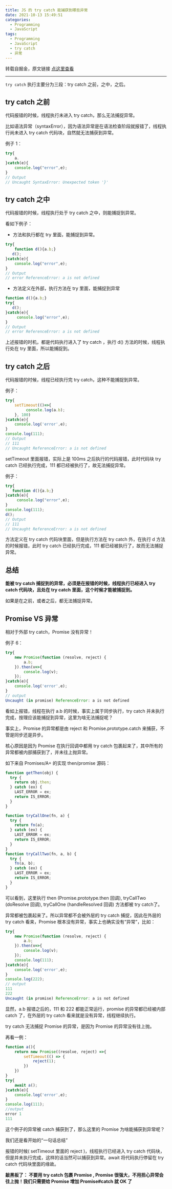 ```yaml
---
title: JS 的 try catch 能捕获到哪些异常
date: 2021-10-13 15:49:51
categories: 
  - Programming
  - JavaScript
tags: 
  - Programming
  - JavaScript
  - try catch
  - 异常
---
```


转载自掘金，原文链接 [点这里查看](https://juejin.cn/post/6844904143891464200)

---
`try catch` 执行主要分为三段：try catch 之前，之中，之后。

## try catch 之前

代码报错的时候，线程执行未进入 try catch，那么无法捕捉异常。

比如语法异常（syntaxError），因为语法异常是在语法检查阶段就报错了，线程执行尚未进入 try catch 代码块，自然就无法捕获到异常。

<!-- more -->

例子 1：

```js
try{
    a.
}catch(e){
    console.log("error",e);
}
// Output
// Uncaught SyntaxError: Unexpected token '}'
```

## try catch 之中

代码报错的时候，线程执行处于 try catch 之中，则能捕捉到异常。

看如下例子：

- 方法和执行都在 try 里面，能捕捉到异常。

```js
try{
    function d(){a.b;}
   d();
}catch(e){
    console.log("error",e);
}
// Output
// error ReferenceError: a is not defined
```

- 方法定义在外部，执行方法在 try 里面，能捕捉到异常

```js
function d(){a.b;}
try{
   d();
}catch(e){
     console.log("error",e);
}
// Output
// error ReferenceError: a is not defined
```

上述报错的时机，都是代码执行进入了 try catch ，执行 d() 方法的时候，线程执行处在 try 里面，所以能捕捉到。

## try catch 之后

代码报错的时候，线程已经执行完 try catch，这种不能捕捉到异常。

例子：

```js
try{
    setTimeout(()=>{
         console.log(a.b);  
    }, 100)
}catch(e){
    console.log('error',e);
}
console.log(111);
// Output
// 111
// Uncaught ReferenceError: a is not defined
```

setTimeout 里面报错，实际上是 100ms 之后执行的代码报错，此时代码块 try catch 已经执行完成，111 都已经被执行了，故无法捕捉异常。

例子：

```js
try{
   function d(){a.b;}
}catch(e){
     console.log("error",e);
}
console.log(111);
d();
// Output
// 111
// Uncaught ReferenceError: a is not defined
```

方法定义在 try catch 代码块里面，但是执行方法在 try catch 外，在执行 d 方法的时候报错，此时 try catch 已经执行完成，111 都已经被执行了，故而无法捕捉异常。

## 总结

**能被 try catch 捕捉到的异常，必须是在报错的时候，线程执行已经进入 try catch 代码块，且处在 try catch 里面，这个时候才能被捕捉到。**

如果是在之前，或者之后，都无法捕捉异常。

## Promise VS 异常

相对于外部 try catch，Promise 没有异常！

例子 6：

```js
try{
    new Promise(function (resolve, reject) {
        a.b;
    }).then(v=>{
        console.log(v);
    });
}catch(e){
    console.log('error',e);
}
// output
Uncaught (in promise) ReferenceError: a is not defined
```

看如上报错，线程在执行 a.b 的时候，事实上属于同步执行，try catch 并未执行完成，按理应该能捕捉到异常，这里为啥无法捕捉呢？

事实上，Promise 的异常都是由 reject 和 Promise.prototype.catch 来捕获，不管是同步还是异步。

核心原因是因为 Promise 在执行回调中都用 try catch 包裹起来了，其中所有的异常都被内部捕获到了，并未往上抛异常。

如下来自 Promises/A+ 的实现 then/promise 源码：

```js
function getThen(obj) {
  try {
    return obj.then;
  } catch (ex) {
    LAST_ERROR = ex;
    return IS_ERROR;
  }
}

function tryCallOne(fn, a) {
  try {
    return fn(a);
  } catch (ex) {
    LAST_ERROR = ex;
    return IS_ERROR;
  }
}
function tryCallTwo(fn, a, b) {
  try {
    fn(a, b);
  } catch (ex) {
    LAST_ERROR = ex;
    return IS_ERROR;
  }
}
```

可以看到，这里执行 then (Promise.prototype.then 回调), tryCallTwo (doResolve 回调), tryCallOne (handleResolved 回调) 方法都被 try catch了。

异常都被包裹起来了。所以异常都不会被外层的 try catch 捕捉，因此在外层的 try catch 看来，Promise 根本没有异常，事实上也确实没有“异常”，比如：

```js
try{
    new Promise(function (resolve, reject) {
        a.b;
    }).then(v=>{
        console.log(v);
    });
    console.log(111);
}catch(e){
    console.log('error',e);
}
console.log(222);
// output
111
222
Uncaught (in promise) ReferenceError: a is not defined
```

显然，a.b 报错之后的，111 和 222 都能正常运行，promise 的异常都已经被内部 catch 了，在外层的 try catch 看来就是没有异常，线程继续执行。

try catch 无法捕捉 Promise 的异常，是因为 Promise 的异常没有往上抛。

再看一例：

```js
function a(){
    return new Promise((resolve, reject) =>{
        setTimeout(() => {
            reject(1);
        })
    })
}
try{
    await a();
}catch(e){
    console.log('error',e);
}
console.log(111);
//output
error 1
111
```

这个例子的异常被 catch 捕获到了，那么这里的 Promise 为啥能捕获到异常呢？

我们还是看开始的“一句话总结”

报错的时候( setTimeout 里面的 reject )，线程执行已经进入 try catch 代码块，但是并未执行完成，这样的话当然可以捕获到异常。await 将代码执行停留在 try catch 代码块里面的缘故。

**敲黑板了： 不要用 try catch 包裹 Promise , Promise 很强大，不用担心异常会往上抛！我们只需要给 Promise 增加 Promise#catch 就 OK 了**
